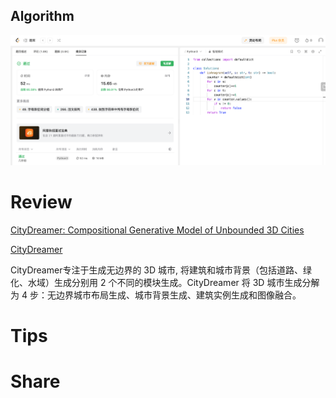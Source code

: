 ## Algorithm

![ianxiao-2023-10-15-lc.png](../../../images/temp/ianxiao-2023-10-15-lc.png)

# Review

[CityDreamer: Compositional Generative Model of Unbounded 3D Cities](https://arxiv.org/abs/2009.00610)

[CityDreamer](https://infinitescript.com/project/city-dreamer)

 CityDreamer专注于生成无边界的 3D 城市, 将建筑和城市背景（包括道路、绿化、水域）生成分别用 2 个不同的模块生成。CityDreamer 将 3D 城市生成分解为 4 步：无边界城市布局生成、城市背景生成、建筑实例生成和图像融合。

# Tips


# Share
